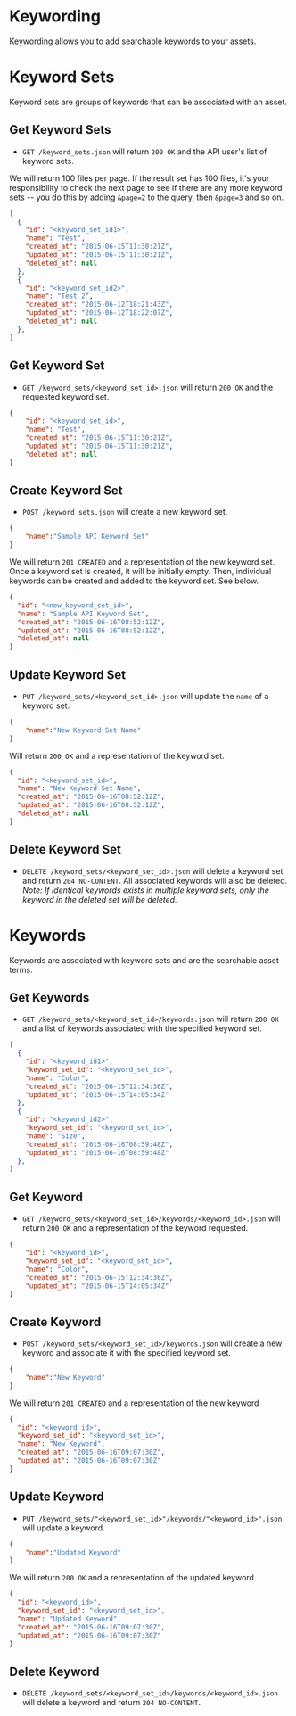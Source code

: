 Keywording
============

Keywording allows you to add searchable keywords to your assets.


Keyword Sets
============

Keyword sets are groups of keywords that can be associated with an asset.

Get Keyword Sets
----------------
* `GET /keyword_sets.json` will return `200 OK` and the API user's list of keyword sets.

We will return 100 files per page. If the result set has 100 files, it's your responsibility to check the next page to see if there are any more keyword sets -- you do this by adding `&page=2` to the query, then `&page=3` and so on.

```json
[
  {
	"id": "<keyword_set_id1>",
	"name": "Test",
	"created_at": "2015-06-15T11:30:21Z",
	"updated_at": "2015-06-15T11:30:21Z",
	"deleted_at": null
  },
  {
    "id": "<keyword_set_id2>",
    "name": "Test 2",
    "created_at": "2015-06-12T18:21:43Z",
    "updated_at": "2015-06-12T18:22:07Z",
    "deleted_at": null
  },
]
```

Get Keyword Set
---------------
* `GET /keyword_sets/<keyword_set_id>.json` will return `200 OK` and the requested keyword set.

```json
{
    "id": "<keyword_set_id>",
    "name": "Test",
    "created_at": "2015-06-15T11:30:21Z",
    "updated_at": "2015-06-15T11:30:21Z",
	"deleted_at": null
}
```

Create Keyword Set
------------------
* `POST /keyword_sets.json` will create a new keyword set.

```json
{
	"name":"Sample API Keyword Set"
}
```

We will return `201 CREATED` and a representation of the new keyword set. Once a keyword set is created, it will be initially empty. Then, individual keywords can be created and added to the keyword set. See below.


```json
{
  "id": "<new_keyword_set_id>",
  "name": "Sample API Keyword Set",
  "created_at": "2015-06-16T08:52:12Z",
  "updated_at": "2015-06-16T08:52:12Z",
  "deleted_at": null
}
```

Update Keyword Set
------------------
* `PUT /keyword_sets/<keyword_set_id>.json` will update the `name` of a keyword set.
```json
{
	"name":"New Keyword Set Name"
}
```
Will return `200 OK` and a representation of the keyword set.

```json
{
  "id": "<keyword_set_id>",
  "name": "New Keyword Set Name",
  "created_at": "2015-06-16T08:52:12Z",
  "updated_at": "2015-06-16T08:52:12Z",
  "deleted_at": null
}
```

Delete Keyword Set
-------------------
* `DELETE /keyword_sets/<keyword_set_id>.json` will delete a keyword set and return `204 NO-CONTENT`. All associated keywords will also be deleted.
_Note: If identical keywords exists in multiple keyword sets, only the keyword in the deleted set will be deleted._

Keywords
========

Keywords are associated with keyword sets and are the searchable asset terms.

Get Keywords
------------
* `GET /keyword_sets/<keyword_set_id>/keywords.json` will return `200 OK` and a list of keywords associated with the specified keyword set.

```json
[
  {
    "id": "<keyword_id1>",
    "keyword_set_id": "<keyword_set_id>",
    "name": "Color",
    "created_at": "2015-06-15T12:34:36Z",
    "updated_at": "2015-06-15T14:05:34Z"
  },
  {
    "id": "<keyword_id2>",
    "keyword_set_id": "<keyword_set_id>",
    "name": "Size",
    "created_at": "2015-06-16T08:59:48Z",
    "updated_at": "2015-06-16T08:59:48Z"
  },
]
```

Get Keyword
-----------
* `GET /keyword_sets/<keyword_set_id>/keywords/<keyword_id>.json` will return `200 OK` and a representation of the keyword requested.

```json
{
	"id": "<keyword_id>",
	"keyword_set_id": "<keyword_set_id>",
	"name": "Color",
	"created_at": "2015-06-15T12:34:36Z",
	"updated_at": "2015-06-15T14:05:34Z"
}
```

Create Keyword
--------------
* `POST /keyword_sets/<keyword_set_id>/keywords.json` will create a new keyword and associate it with the specified keyword set.

```json
{
	"name":"New Keyword"
}
```

We will return `201 CREATED` and a representation of the new keyword

```json
{
  "id": "<keyword_id>",
  "keyword_set_id": "<keyword_set_id>",
  "name": "New Keyword",
  "created_at": "2015-06-16T09:07:30Z",
  "updated_at": "2015-06-16T09:07:30Z"
}
```

Update Keyword
--------------
* `PUT /keyword_sets/"<keyword_set_id>"/keywords/"<keyword_id>".json` will update a keyword.

```json
{
	"name":"Updated Keyword"
}
```

We will return `200 OK` and a representation of the updated keyword.

```json
{
  "id": "<keyword_id>",
  "keyword_set_id": "<keyword_set_id>",
  "name": "Updated Keyword",
  "created_at": "2015-06-16T09:07:30Z",
  "updated_at": "2015-06-16T09:07:30Z"
}
```

Delete Keyword
--------------
* `DELETE /keyword_sets/<keyword_set_id>/keywords/<keyword_id>.json` will delete a keyword and return `204 NO-CONTENT`.
